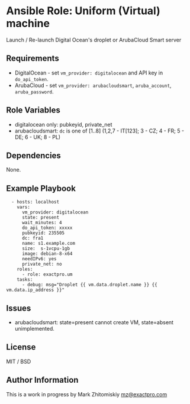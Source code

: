 # Ansible Role: Uniform (Virtual) machine

Launch / Re-launch Digital Ocean's droplet or ArubaCloud Smart server

## Requirements

* DigitalOcean - set `vm_provider: digitalocean` and API key in `do_api_token`.
* ArubaCloud - set `vm_provider: arubacloudsmart`, `aruba_account`, `aruba_password`.

## Role Variables

* digitalocean only: pubkeyid, private_net
* arubacloudsmart: `dc` is one of [1..8] (1,2,7 - IT[123]; 3 - CZ; 4 - FR; 5 - DE; 6 - UK; 8 - PL)

## Dependencies

None.

## Example Playbook

```
  - hosts: localhost
    vars:
      vm_provider: digitalocean
      state: present
      wait_minutes: 4
      do_api_token: xxxxx
      pubkeyid: 235505
      dc: fra1
      name: s1.example.com
      size:  s-1vcpu-1gb
      image: debian-8-x64
      needIPv6: yes
      private_net: no
    roles:
      - role: exactpro.um
    tasks:
      - debug: msg="Droplet {{ vm.data.droplet.name }} {{ vm.data.ip_address }}"
```

## Issues

* arubacloudsmart: state=present cannot create VM, state=absent unimplemented.

## License

MIT / BSD

## Author Information

This is a work in progress by Mark Zhitomiskiy mz@exactpro.com
